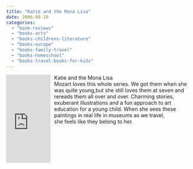 ```yaml
---
title: "Katie and the Mona Lisa"
date: 2006-08-10
categories: 
  - "book-reviews"
  - "books-arts"
  - "books-childrens-literature"
  - "books-europe"
  - "books-family-travel"
  - "books-homeschool"
  - "books-travel-books-for-kids"
---
```


<iframe scrolling="no" frameborder="0" marginheight="0" marginwidth="0" src="http://rcm.amazon.com/e/cm?t=soultravelers-20&o=1&p=8&l=as1&asins=
1860397069&fc1=000000&IS2=1&lt1=_blank&lc1=0000FF&bc1=000000&bg1=FFFFFF&f=ifr" style="width: 120px; height: 240px; margin-right: 10px; float: left; margin-bottom: 20px;"></iframe>

Katie and the Mona Lisa  
Mozart loves this whole series. We got them when she  
was quite young,but she still loves them at seven and  
rereads them all over and over. Charming stories,  
exuberant illustrations and a fun approach to art  
education for a young child. When she sees these  
paintings in real life in museums as we travel,  
she feels like they belong to her.
